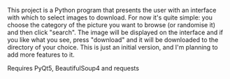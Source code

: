 This project is a Python program that presents the user with an interface with which to select images to download.
For now it's quite simple: you choose the category of the picture you want to browse (or randomise it) and then click "search". The image will be displayed on the interface and if you like what you see, press "download" and it will be downloaded to the directory of your choice.
This is just an initial version, and I'm planning to add more features to it.  
  
Requires PyQt5, BeautifulSoup4 and requests